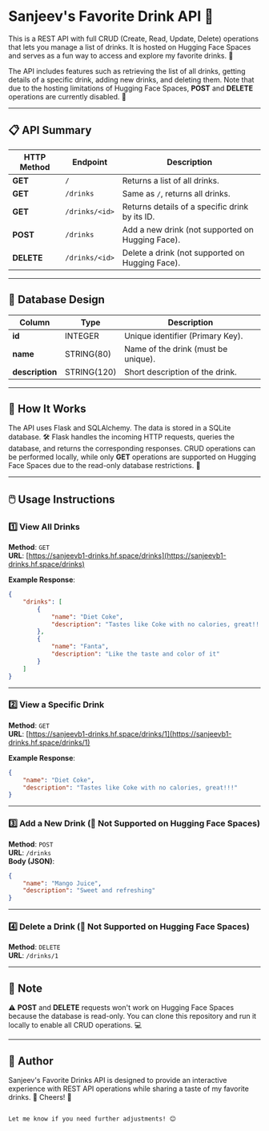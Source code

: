 
# Sanjeev's Favorite Drink API 🥤

This is a REST API with full CRUD (Create, Read, Update, Delete) operations that lets you manage a list of drinks. It is hosted on Hugging Face Spaces and serves as a fun way to access and explore my favorite drinks. 🍹

The API includes features such as retrieving the list of all drinks, getting details of a specific drink, adding new drinks, and deleting them. Note that due to the hosting limitations of Hugging Face Spaces, **POST** and **DELETE** operations are currently disabled. 🚫

---

## 📋 API Summary

| HTTP Method | Endpoint          | Description                                        |
|-------------|-------------------|----------------------------------------------------|
| **GET**     | `/`               | Returns a list of all drinks.                     |
| **GET**     | `/drinks`         | Same as `/`, returns all drinks.                  |
| **GET**     | `/drinks/<id>`    | Returns details of a specific drink by its ID.    |
| **POST**    | `/drinks`         | Add a new drink (not supported on Hugging Face).  |
| **DELETE**  | `/drinks/<id>`    | Delete a drink (not supported on Hugging Face).   |

---

## 📘 Database Design

| Column       | Type      | Description                               |
|--------------|-----------|-------------------------------------------|
| **id**       | INTEGER   | Unique identifier (Primary Key).          |
| **name**     | STRING(80)| Name of the drink (must be unique).        |
| **description** | STRING(120) | Short description of the drink.          |

---

## 🚀 How It Works

The API uses Flask and SQLAlchemy. The data is stored in a SQLite database. 🛠 Flask handles the incoming HTTP requests, queries the database, and returns the corresponding responses. CRUD operations can be performed locally, while only **GET** operations are supported on Hugging Face Spaces due to the read-only database restrictions. 📂

---

## 🖱️ Usage Instructions

### 1️⃣ View All Drinks
**Method**: `GET`  
**URL**: [https://sanjeevb1-drinks.hf.space/drinks](https://sanjeevb1-drinks.hf.space/drinks)  

**Example Response**:  
```json
{
    "drinks": [
        {
            "name": "Diet Coke",
            "description": "Tastes like Coke with no calories, great!!!"
        },
        {
            "name": "Fanta",
            "description": "Like the taste and color of it"
        }
    ]
}
```

---

### 2️⃣ View a Specific Drink
**Method**: `GET`  
**URL**: [https://sanjeevb1-drinks.hf.space/drinks/1](https://sanjeevb1-drinks.hf.space/drinks/1)  

**Example Response**:  
```json
{
    "name": "Diet Coke",
    "description": "Tastes like Coke with no calories, great!!!"
}
```

---

### 3️⃣ Add a New Drink (🚫 Not Supported on Hugging Face Spaces)
**Method**: `POST`  
**URL**: `/drinks`  
**Body (JSON)**:  
```json
{
    "name": "Mango Juice",
    "description": "Sweet and refreshing"
}
```

---

### 4️⃣ Delete a Drink (🚫 Not Supported on Hugging Face Spaces)
**Method**: `DELETE`  
**URL**: `/drinks/1`

---

## 🛑 Note

⚠️ **POST** and **DELETE** requests won't work on Hugging Face Spaces because the database is read-only. You can clone this repository and run it locally to enable all CRUD operations. 💻

---

## 👤 Author

Sanjeev's Favorite Drinks API is designed to provide an interactive experience with REST API operations while sharing a taste of my favorite drinks. 🍹 Cheers! 🥂
```

Let me know if you need further adjustments! 😊
